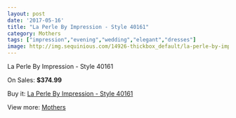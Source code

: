```yaml
---
layout: post
date: '2017-05-16'
title: "La Perle By Impression - Style 40161"
category: Mothers
tags: ["impression","evening","wedding","elegant","dresses"]
image: http://img.sequinious.com/14926-thickbox_default/la-perle-by-impression-style-40161.jpg
---
```

La Perle By Impression - Style 40161

On Sales: **$374.99**
<a href="https://www.sequinious.com/mothers/7050-la-perle-by-impression-style-40161.html"><amp-img layout="responsive" width="600" height="600" src="//img.sequinious.com/14926-thickbox_default/la-perle-by-impression-style-40161.jpg" alt="La Perle By Impression - Style 40161 0" /></a>
<a href="https://www.sequinious.com/mothers/7050-la-perle-by-impression-style-40161.html"><amp-img layout="responsive" width="600" height="600" src="//img.sequinious.com/14927-thickbox_default/la-perle-by-impression-style-40161.jpg" alt="La Perle By Impression - Style 40161 1" /></a>

Buy it: [La Perle By Impression - Style 40161](https://www.sequinious.com/mothers/7050-la-perle-by-impression-style-40161.html "La Perle By Impression - Style 40161")

View more: [Mothers](https://www.sequinious.com/6-mothers "Mothers")
